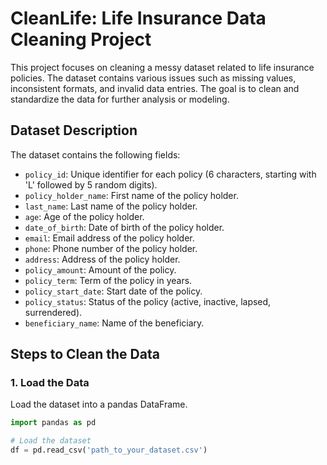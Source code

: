 # CleanLife: Life Insurance Data Cleaning Project

This project focuses on cleaning a messy dataset related to life insurance policies. The dataset contains various issues such as missing values, inconsistent formats, and invalid data entries. The goal is to clean and standardize the data for further analysis or modeling.

## Dataset Description

The dataset contains the following fields:

- `policy_id`: Unique identifier for each policy (6 characters, starting with 'L' followed by 5 random digits).
- `policy_holder_name`: First name of the policy holder.
- `last_name`: Last name of the policy holder.
- `age`: Age of the policy holder.
- `date_of_birth`: Date of birth of the policy holder.
- `email`: Email address of the policy holder.
- `phone`: Phone number of the policy holder.
- `address`: Address of the policy holder.
- `policy_amount`: Amount of the policy.
- `policy_term`: Term of the policy in years.
- `policy_start_date`: Start date of the policy.
- `policy_status`: Status of the policy (active, inactive, lapsed, surrendered).
- `beneficiary_name`: Name of the beneficiary.

## Steps to Clean the Data

### 1. Load the Data

Load the dataset into a pandas DataFrame.

```python
import pandas as pd

# Load the dataset
df = pd.read_csv('path_to_your_dataset.csv')
